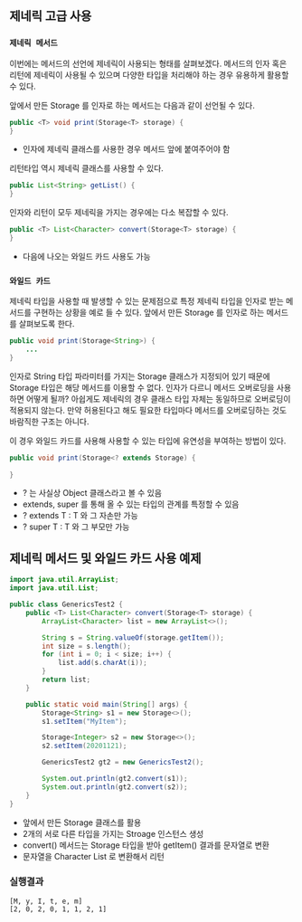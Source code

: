 ## 제네릭 고급 사용

### `제네릭 메서드`

이번에는 메서드의 선언에 제네릭이 사용되는 형태를 살펴보겠다. 메서드의 인자 혹은 리턴에 제네릭이 사용될 수 있으며 다양한 타입을 처리해야 하는 경우 유용하게 활용할 수 있다.

앞에서 만든 Storage 를 인자로 하는 메서드는 다음과 같이 선언될 수 있다.

```java
public <T> void print(Storage<T> storage) {
}
```

* 인자에 제네릭 클래스를 사용한 경우 메서드 앞에 붙여주어야 함

리턴타입 역시 제네릭 클래스를 사용할 수 있다.

```java
public List<String> getList() {
}
```

인자와 리턴이 모두 제네릭을 가지는 경우에는 다소 복잡할 수 있다.

```java
public <T> List<Character> convert(Storage<T> storage) {
}
```

* 다음에 나오는 와일드 카드 사용도 가능

### `와일드 카드`

제네릭 타입을 사용할 때 발생할 수 있는 문제점으로 특정 제네릭 타입을 인자로 받는 메서드를 구현하는 상황을 예로 들 수 있다. 앞에서 만든 Storage 를 인자로 하는 메서드를 살펴보도록 한다.

```java
public void print(Storage<String>) {
    ...
}
```

인자로 String 타입 파라미터를 가지는 Storage 클래스가 지정되어 있기 때문에 Storage 타입은 해당 메서드를 이용할 수 없다. 인자가 다르니 메서드 오버로딩을 사용하면 어떻게 될까? 아쉽게도 제네릭의 경우 클래스 타입 자체는 동일하므로 오버로딩이 적용되지 않는다. 만약 허용된다고 해도 필요한 타입마다 메서드를 오버로딩하는 것도 바람직한 구조는 아니다.

이 경우 와일드 카드를 사용해 사용할 수 있는 타입에 유연성을 부여하는 방법이 있다.

```java
public void print(Storage<? extends Storage) {
    
}
```

* ? 는 사실상 Object 클래스라고 볼 수 있음
* extends, super 를 통해 올 수 있는 타입의 관계를 특정할 수 있음
* ? extends T : T 와 그 자손만 가능
* ? super T : T 와 그 부모만 가능

## 제네릭 메서드 및 와일드 카드 사용 예제

```java
import java.util.ArrayList;
import java.util.List;

public class GenericsTest2 {
    public <T> List<Character> convert(Storage<T> storage) {
        ArrayList<Character> list = new ArrayList<>();

        String s = String.valueOf(storage.getItem());
        int size = s.length();
        for (int i = 0; i < size; i++) {
            list.add(s.charAt(i));
        }
        return list;
    }

    public static void main(String[] args) {
        Storage<String> s1 = new Storage<>();
        s1.setItem("MyItem");

        Storage<Integer> s2 = new Storage<>();
        s2.setItem(20201121);

        GenericsTest2 gt2 = new GenericsTest2();

        System.out.println(gt2.convert(s1));
        System.out.println(gt2.convert(s2));
    }
}
```

* 앞에서 만든 Storage 클래스를 활용
* 2개의 서로 다른 타입을 가지는 Stroage 인스턴스 생성
* convert() 메서드는 Storage 타입을 받아 getItem() 결과를 문자열로 변환
* 문자열을 Character List 로 변환해서 리턴

### 실행결과

```
[M, y, I, t, e, m]
[2, 0, 2, 0, 1, 1, 2, 1]
```